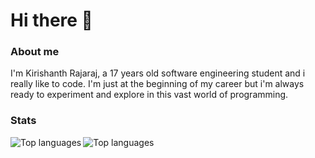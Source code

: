 # Hi there 👋

### About me

I'm Kirishanth Rajaraj, a 17 years old software engineering student and i really like to code.
I'm just at the beginning of my career but i'm always ready to experiment and explore in this vast world of programming.

### Stats
<a href="https://github.com/KirishanthRajaraj">
  <img align="left" alt="Top languages" src="https://github-readme-stats.vercel.app/api?username=KirishanthRajaraj&show_icons=true&theme=tokyonight">
</a>
<a href="https://github.com/KirishanthRajaraj">
  <img align="left" alt="Top languages" src="https://github-readme-stats.vercel.app/api/top-langs/?username=KirishanthRajaraj&show_icons=true&theme=tokyonight">
</a>

